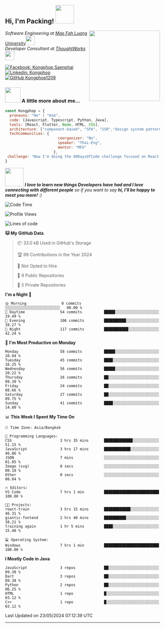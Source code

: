 <h2> Hi, I'm Packing! <img src="https://media.giphy.com/media/mGcNjsfWAjY5AEZNw6/giphy.gif" width="60"></h2>
<img align='right' src="https://media.giphy.com/media/ieyl9zmCjO4b4t6qoY/giphy.gif" width="230">
<p><em>Software Engineering at <a href="http://www.unb.br">Mae Fah Luang University</a><img src="https://media.giphy.com/media/fYSnHlufseco8Fh93Z/giphy.gif" width="30"></br>Developer Consultant at <a href="https://www.thoughtworks.com">ThoughtWorks</a><img src="https://media.giphy.com/media/WUlplcMpOCEmTGBtBW/giphy.gif" width="30"> 
</em></p>

[![Facebook: Kongphop Saenphai](https://img.shields.io/badge/-Kongphop%20Saenphai-1877F2?style=flat-square&logo=facebook&logoColor=white&link=https://www.facebook.com/profile.php?id=100009078336515)](https://www.facebook.com/profile.php?id=100009078336515)
[![Linkedin: Kongphop](https://img.shields.io/badge/-Kongphop-blue?style=flat-square&logo=Linkedin&logoColor=white&link=https://www.linkedin.com/in/kongphop-saenphai-34a557288/)](https://www.linkedin.com/in/kongphop-saenphai-34a557288/)
[![GitHub Kongphop1209](https://img.shields.io/github/followers/Kongphop1209?label=follow&style=social)](https://github.com/kongphop1209)


### <img src="https://media.giphy.com/media/VgCDAzcKvsR6OM0uWg/giphy.gif" width="50"> A little more about me...  

```javascript
const Kongphop = {
  pronouns: "He" | "Him",
  code: [Javascript, Typescript, Python, Java],
  tools: [React, Flutter, Node, HTML, CSS],
  architecture: ["component-based", "SPA", "SSR","design system pattern"],
  techCommunities: {
                        coorganizer: "No",
                        speaker: "Thai-Eng",
                        mentor: "MFU"
                      },
 challenge: "Now I'm doing the 60DaysOfCode challenge focused on React and Mobile App"
}
```

<img src="https://media.giphy.com/media/LnQjpWaON8nhr21vNW/giphy.gif" width="60"> <em><b>I love to learn new things Developers have had and I love connecting with different people</b> so if you want to say <b>hi, I'll be happy to meet you more!</b> :)</em>

<!--START_SECTION:waka-->
![Code Time](http://img.shields.io/badge/Code%20Time-9%20hrs%2055%20mins-blue)

![Profile Views](http://img.shields.io/badge/Profile%20Views-14-blue)

![Lines of code](https://img.shields.io/badge/From%20Hello%20World%20I%27ve%20Written-83.1%20thousand%20lines%20of%20code-blue)

**🐱 My GitHub Data** 

> 📦 33.0 kB Used in GitHub's Storage 
 > 
> 🏆 99 Contributions in the Year 2024
 > 
> 🚫 Not Opted to Hire
 > 
> 📜 9 Public Repositories 
 > 
> 🔑 5 Private Repositories 
 > 
**I'm a Night 🦉** 

```text
🌞 Morning                0 commits           ░░░░░░░░░░░░░░░░░░░░░░░░░   00.00 % 
🌆 Daytime                54 commits          █████░░░░░░░░░░░░░░░░░░░░   19.49 % 
🌃 Evening                106 commits         ██████████░░░░░░░░░░░░░░░   38.27 % 
🌙 Night                  117 commits         ███████████░░░░░░░░░░░░░░   42.24 % 
```
📅 **I'm Most Productive on Monday** 

```text
Monday                   58 commits          █████░░░░░░░░░░░░░░░░░░░░   20.94 % 
Tuesday                  45 commits          ████░░░░░░░░░░░░░░░░░░░░░   16.25 % 
Wednesday                56 commits          █████░░░░░░░░░░░░░░░░░░░░   20.22 % 
Thursday                 26 commits          ██░░░░░░░░░░░░░░░░░░░░░░░   09.39 % 
Friday                   24 commits          ██░░░░░░░░░░░░░░░░░░░░░░░   08.66 % 
Saturday                 27 commits          ██░░░░░░░░░░░░░░░░░░░░░░░   09.75 % 
Sunday                   41 commits          ████░░░░░░░░░░░░░░░░░░░░░   14.80 % 
```


📊 **This Week I Spent My Time On** 

```text
🕑︎ Time Zone: Asia/Bangkok

💬 Programming Languages: 
CSS                      3 hrs 35 mins       █████████████░░░░░░░░░░░░   51.15 % 
JavaScript               3 hrs 17 mins       ████████████░░░░░░░░░░░░░   46.86 % 
JSON                     7 mins              ░░░░░░░░░░░░░░░░░░░░░░░░░   01.85 % 
Image (svg)              0 secs              ░░░░░░░░░░░░░░░░░░░░░░░░░   00.10 % 
Other                    0 secs              ░░░░░░░░░░░░░░░░░░░░░░░░░   00.04 % 

🔥 Editors: 
VS Code                  7 hrs 1 min         █████████████████████████   100.00 % 

🐱‍💻 Projects: 
react-train              3 hrs 15 mins       ████████████░░░░░░░░░░░░░   46.31 % 
giantic-fontend          2 hrs 40 mins       ██████████░░░░░░░░░░░░░░░   38.21 % 
training again           1 hr 5 mins         ████░░░░░░░░░░░░░░░░░░░░░   15.48 % 

💻 Operating System: 
Windows                  7 hrs 1 min         █████████████████████████   100.00 % 
```

**I Mostly Code in Java** 

```text
JavaScript               3 repos             ██░░░░░░░░░░░░░░░░░░░░░░░   09.38 % 
Dart                     3 repos             ██░░░░░░░░░░░░░░░░░░░░░░░   09.38 % 
Python                   2 repos             ██░░░░░░░░░░░░░░░░░░░░░░░   06.25 % 
HTML                     1 repo              █░░░░░░░░░░░░░░░░░░░░░░░░   03.12 % 
C++                      1 repo              █░░░░░░░░░░░░░░░░░░░░░░░░   03.12 % 
```




 Last Updated on 23/05/2024 07:12:39 UTC
<!--END_SECTION:waka-->


---


